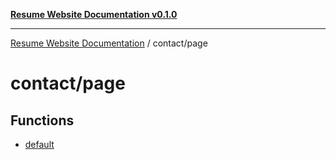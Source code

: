 [**Resume Website Documentation v0.1.0**](../../README.md)

***

[Resume Website Documentation](../../modules.md) / contact/page

# contact/page

## Functions

- [default](functions/default.md)
